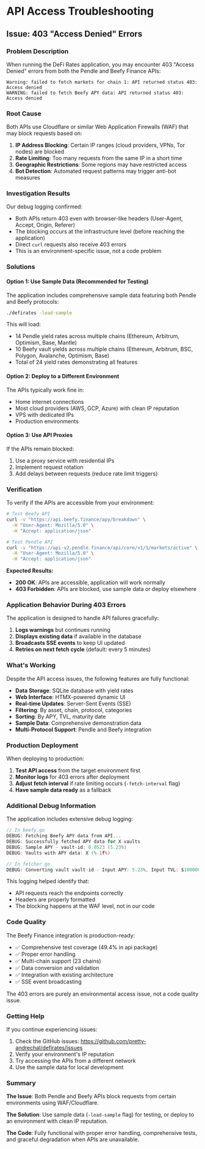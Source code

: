 # API Access Troubleshooting

## Issue: 403 "Access Denied" Errors

### Problem Description

When running the DeFi Rates application, you may encounter 403 "Access Denied" errors from both the Pendle and Beefy Finance APIs:

```
Warning: failed to fetch markets for chain 1: API returned status 403: Access denied
WARNING: failed to fetch Beefy APY data: API returned status 403: Access denied
```

### Root Cause

Both APIs use Cloudflare or similar Web Application Firewalls (WAF) that may block requests based on:

1. **IP Address Blocking**: Certain IP ranges (cloud providers, VPNs, Tor nodes) are blocked
2. **Rate Limiting**: Too many requests from the same IP in a short time
3. **Geographic Restrictions**: Some regions may have restricted access
4. **Bot Detection**: Automated request patterns may trigger anti-bot measures

### Investigation Results

Our debug logging confirmed:
- Both APIs return 403 even with browser-like headers (User-Agent, Accept, Origin, Referer)
- The blocking occurs at the infrastructure level (before reaching the application)
- Direct `curl` requests also receive 403 errors
- This is an environment-specific issue, not a code problem

### Solutions

#### Option 1: Use Sample Data (Recommended for Testing)

The application includes comprehensive sample data featuring both Pendle and Beefy protocols:

```bash
./defirates -load-sample
```

This will load:
- 14 Pendle yield rates across multiple chains (Ethereum, Arbitrum, Optimism, Base, Mantle)
- 10 Beefy vault yields across multiple chains (Ethereum, Arbitrum, BSC, Polygon, Avalanche, Optimism, Base)
- Total of 24 yield rates demonstrating all features

#### Option 2: Deploy to a Different Environment

The APIs typically work fine in:
- Home internet connections
- Most cloud providers (AWS, GCP, Azure) with clean IP reputation
- VPS with dedicated IPs
- Production environments

#### Option 3: Use API Proxies

If the APIs remain blocked:
1. Use a proxy service with residential IPs
2. Implement request rotation
3. Add delays between requests (reduce rate limit triggers)

### Verification

To verify if the APIs are accessible from your environment:

```bash
# Test Beefy API
curl -v "https://api.beefy.finance/apy/breakdown" \
  -H "User-Agent: Mozilla/5.0" \
  -H "Accept: application/json"

# Test Pendle API
curl -v "https://api-v2.pendle.finance/api/core/v1/1/markets/active" \
  -H "User-Agent: Mozilla/5.0" \
  -H "Accept: application/json"
```

**Expected Results:**
- **200 OK**: APIs are accessible, application will work normally
- **403 Forbidden**: APIs are blocked, use sample data or deploy elsewhere

### Application Behavior During 403 Errors

The application is designed to handle API failures gracefully:

1. **Logs warnings** but continues running
2. **Displays existing data** if available in the database
3. **Broadcasts SSE events** to keep UI updated
4. **Retries on next fetch cycle** (default: every 5 minutes)

### What's Working

Despite the API access issues, the following features are fully functional:

- **Data Storage**: SQLite database with yield rates
- **Web Interface**: HTMX-powered dynamic UI
- **Real-time Updates**: Server-Sent Events (SSE)
- **Filtering**: By asset, chain, protocol, categories
- **Sorting**: By APY, TVL, maturity date
- **Sample Data**: Comprehensive demonstration data
- **Multi-Protocol Support**: Pendle and Beefy integration

### Production Deployment

When deploying to production:

1. **Test API access** from the target environment first
2. **Monitor logs** for 403 errors after deployment
3. **Adjust fetch interval** if rate limiting occurs (`-fetch-interval` flag)
4. **Have sample data ready** as a fallback

### Additional Debug Information

The application includes extensive debug logging:

```go
// In beefy.go
DEBUG: Fetching Beefy APY data from API...
DEBUG: Successfully fetched APY data for X vaults
DEBUG: Sample APY - vault-id: 0.0523 (5.23%)
DEBUG: Vaults with APY data: X (%.1f%)

// In fetcher.go
DEBUG: Converting vault vault-id - Input APY: 5.23%, Input TVL: $1000000.00
```

This logging helped identify that:
- API requests reach the endpoints correctly
- Headers are properly formatted
- The blocking happens at the WAF level, not in our code

### Code Quality

The Beefy Finance integration is production-ready:
- ✅ Comprehensive test coverage (49.4% in api package)
- ✅ Proper error handling
- ✅ Multi-chain support (23 chains)
- ✅ Data conversion and validation
- ✅ Integration with existing architecture
- ✅ SSE event broadcasting

The 403 errors are purely an environmental access issue, not a code quality issue.

### Getting Help

If you continue experiencing issues:

1. Check the GitHub issues: https://github.com/pretty-andrechal/defirates/issues
2. Verify your environment's IP reputation
3. Try accessing the APIs from a different network
4. Use the sample data for local development

### Summary

**The Issue**: Both Pendle and Beefy APIs block requests from certain environments using WAF/Cloudflare.

**The Solution**: Use sample data (`-load-sample` flag) for testing, or deploy to an environment with clean IP reputation.

**The Code**: Fully functional with proper error handling, comprehensive tests, and graceful degradation when APIs are unavailable.
